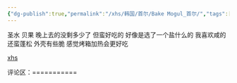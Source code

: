 ```yaml
---
{"dg-publish":true,"permalink":"/xhs/韩国/首尔/Bake Mogul_首尔/","tags":["rednote","首尔"],"created":"2025-03-17T22:53:16.887+08:00","updated":"2025-03-20T22:46:14.832+08:00"}
---
```


 

圣水 贝果
晚上去的没剩多少了 但蛮好吃的 好像是选了一个盐什么的 我喜欢咸的 还蛮蓬松 外壳有些脆 感觉烤箱加热会更好吃

[xhs](https://www.xiaohongshu.com/explore/673db6d3000000000201ba0c?xsec_token=ABjrCDuXU4bSUOyCFMk3cMWqgjXHZduyrFxUdoC5fdqkw=&xsec_source=pc_user)

评论区：===========

